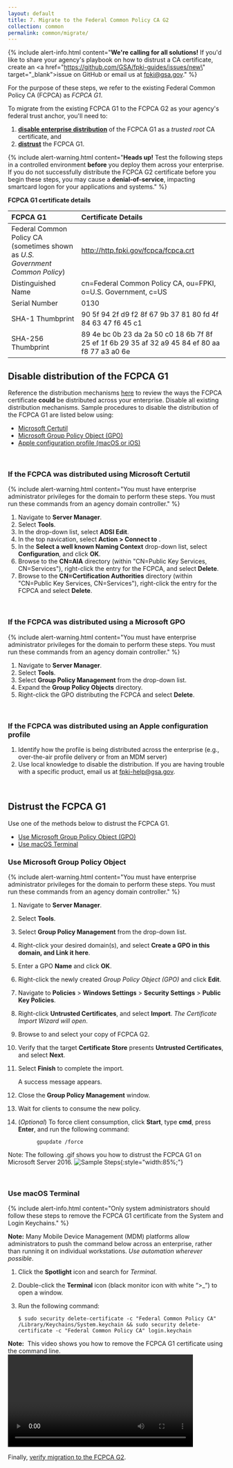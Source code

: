 ```yaml
---
layout: default 
title: 7. Migrate to the Federal Common Policy CA G2
collection: common
permalink: common/migrate/
---
```


{% include alert-info.html content="<strong>We're calling for all solutions!</strong> If you'd like to share your agency's playbook on how to distrust a CA certificate, create an <a href=\"https://github.com/GSA/fpki-guides/issues/new\" target=\"_blank\">issue on GitHub</a> or email us at fpki@gsa.gov." %}

For the purpose of these steps, we refer to the existing Federal Common Policy CA (FCPCA) as *FCPCA G1*.

To migrate from the existing FCPCA G1 to the FCPCA G2 as your agency's federal trust anchor, you'll need to:
1. [**disable enterprise distribution**](#disable-distribution-of-the-fcpca-g1) of the FCPCA G1 as a _trusted root_ CA certificate, and
1. [**distrust**](#distrust-the-fcpca-g1) the FCPCA G1.

{% include alert-warning.html content="<strong>Heads up!</strong> Test the following steps in a controlled environment <strong>before</strong> you deploy them across your enterprise. If you do not successfully distribute the FCPCA G2 certificate before you begin these steps, you may cause a <strong>denial-of-service</strong>, impacting smartcard logon for your applications and systems." %}


**FCPCA G1 certificate details**

| **FCPCA G1**  | **Certificate Details**                             |
| :--------  | :-------------------------------     |
| Federal Common Policy CA<br>(sometimes shown as *U.S. Government Common Policy*) | http://http.fpki.gov/fcpca/fcpca.crt |
| Distinguished Name | cn=Federal Common Policy CA, ou=FPKI, o=U.S. Government, c=US |
| Serial Number | 0130 |
| SHA-1 Thumbprint | 90 5f 94 2f d9 f2 8f 67 9b 37 81 80 fd 4f 84 63 47 f6 45 c1 |
| SHA-256 Thumbprint | 89 4e bc 0b 23 da 2a 50 c0 18 6b 7f 8f 25 ef 1f 6b 29 35 af 32 a9 45 84 ef 80 aa f8 77 a3 a0 6e |


## Disable distribution of the FCPCA G1

Reference the distribution mechanisms [here]({{site.baseurl}}/common/distribute-os/) to review the ways the FCPCA certificate **could** be distributed across your enterprise. Disable all existing distribution mechanisms. Sample procedures to disable the distribution of the FCPCA G1 are listed below using:

- [Microsoft Certutil](#if-the-fcpca-was-distributed-using-microsoft-certutil)
- [Microsoft Group Policy Object (GPO)](#if-the-fcpca-was-distributed-using-a-microsoft-gpo)
- [Apple configuration profile (macOS or iOS)](#if-the-fcpca-was-distributed-using-an-apple-configuration-profile)

<br>

### If the FCPCA was distributed using Microsoft Certutil
{% include alert-warning.html content="You must have enterprise administrator privileges for the domain to perform these steps. You must run these commands from an agency domain controller." %}

1. Navigate to **Server Manager**.
1. Select **Tools**.
1. In the drop-down list, select **ADSI Edit**.
1. In the top navication, select **Action > Connect to** .
1. In the **Select a well known Naming Context** drop-down list, select **Configuration**, and click **OK**.
1. Browse to the **CN=AIA** directory (within "CN=Public Key Services, CN=Services"), right-click the entry for the FCPCA, and select **Delete**.
1. Browse to the **CN=Certification Authorities** directory (within "CN=Public Key Services, CN=Services"), right-click the entry for the FCPCA and select **Delete**.

<br>

### If the FCPCA was distributed using a Microsoft GPO
{% include alert-warning.html content="You must have enterprise administrator privileges for the domain to perform these steps. You must run these commands from an agency domain controller." %}

1. Navigate to **Server Manager**.
1. Select **Tools**.
1. Select **Group Policy Management** from the drop-down list.
1. Expand the **Group Policy Objects** directory.
1. Right-click the GPO distributing the FCPCA and select **Delete**.

<br>

### If the FCPCA was distributed using an Apple configuration profile
1. Identify how the profile is being distributed across the enterprise (e.g., over-the-air profile delivery or from an MDM server)
2. Use local knowledge to disable the distribution.  If you are having trouble with a specific product, email us at fpki-help@gsa.gov.

<br>

## Distrust the FCPCA G1

Use one of the methods below to distrust the FCPCA G1.
- [Use Microsoft Group Policy Object (GPO)](#use-microsoft-group-policy-object)
- [Use macOS Terminal](#use-macos-terminal)

### Use Microsoft Group Policy Object

{% include alert-warning.html content="You must have enterprise administrator privileges for the domain to perform these steps. You must run these commands from an agency domain controller." %}

1. Navigate to **Server Manager**.
1. Select **Tools**.
1. Select **Group Policy Management** from the drop-down list.
1. Right-click your desired domain(s), and select **Create a GPO in this domain, and Link it here**.
1. Enter a GPO **Name** and click **OK**.
1. Right-click the newly created *Group Policy Object (GPO)* and click **Edit**.
1. Navigate to **Policies** > **Windows Settings** > **Security Settings** > **Public Key Policies**.  
1. Right-click **Untrusted Certificates**, and select **Import**. *The Certificate Import Wizard will open*. 
1. Browse to and select your copy of FCPCA G2.
1. Verify that the target **Certificate Store** presents **Untrusted Certificates**, and select **Next**.
1. Select **Finish** to complete the import.

	A success message appears.

1. Close the **Group Policy Management** window.
1. Wait for clients to consume the new policy.
1. (*Optional*) To force client consumption, click **Start**, type **cmd**, press **Enter**, and run the following command:
    ```
          gpupdate /force
    ```
	
Note: The following .gif shows you how to distrust the FCPCA G1 on Microsoft Server 2016.
![Sample Steps]({{site.baseurl}}/img/distrust-gpo.gif){:style="width:85%;"}
<br>

<br>

### Use macOS Terminal

{% include alert-info.html content="Only system administrators should follow these steps to remove the FCPCA G1 certificate from the System and Login Keychains." %}

**Note:** Many Mobile Device Management (MDM) platforms allow administrators to push the command below across an enterprise, rather than running it on individual workstations. _Use automation wherever possible_.

1. Click the **Spotlight** icon and search for *Terminal*.
2. Double-click the **Terminal** icon (black monitor icon with white “>_”) to open a window.
3. Run the following command:

    ```
	$ sudo security delete-certificate -c "Federal Common Policy CA" /Library/Keychains/System.keychain && sudo security delete-certificate -c "Federal Common Policy CA" login.keychain
    ```
    
**Note:**&nbsp;&nbsp;This video shows you how to remove the FCPCA G1 certificate using the command line.
<br>
<video width="85%" controls>
  <source src="{{site.baseurl}}/video/remove_command_line.mp4" type="video/mp4">
</video>
<br>


Finally, [verify migration to the FCPCA G2]({{site.baseurl}}/common/verify-migration/).


